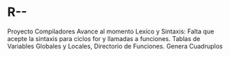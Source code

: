 # R--
Proyecto Compiladores
Avance al momento
Lexico y Sintaxis:
Falta que acepte la sintaxis para ciclos for y 
llamadas a funciones.
Tablas de Variables Globales y Locales, Directorio de Funciones.
Genera Cuadruplos